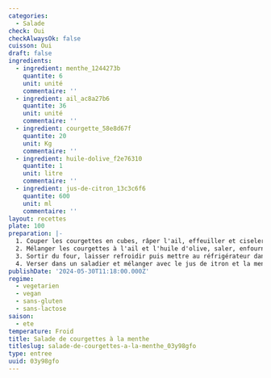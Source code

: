 ```yaml
---
categories:
  - Salade
check: Oui
checkAlwaysOk: false
cuisson: Oui
draft: false
ingredients:
  - ingredient: menthe_1244273b
    quantite: 6
    unit: unité
    commentaire: ''
  - ingredient: ail_ac8a27b6
    quantite: 36
    unit: unité
    commentaire: ''
  - ingredient: courgette_58e8d67f
    quantite: 20
    unit: Kg
    commentaire: ''
  - ingredient: huile-dolive_f2e76310
    quantite: 1
    unit: litre
    commentaire: ''
  - ingredient: jus-de-citron_13c3c6f6
    quantite: 600
    unit: ml
    commentaire: ''
layout: recettes
plate: 100
preparation: |-
  1. Couper les courgettes en cubes, râper l'ail, effeuiller et ciseler les bouquets de menthe. 
  2. Mélanger les courgettes à l'ail et l'huile d'olive, saler, enfourner pour 20 minutes à 200°C.
  3. Sortir du four, laisser refroidir puis mettre au réfrigérateur dans une passoire pour une heure.
  4. Verser dans un saladier et mélanger avec le jus de itron et la menthe.
publishDate: '2024-05-30T11:18:00.000Z'
regime:
  - vegetarien
  - vegan
  - sans-gluten
  - sans-lactose
saison:
  - ete
temperature: Froid
title: Salade de courgettes à la menthe
titleslug: salade-de-courgettes-a-la-menthe_03y98gfo
type: entree
uuid: 03y98gfo
---
```



